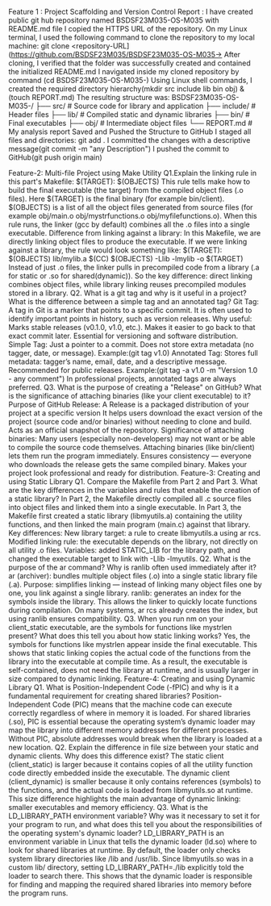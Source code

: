 Feature 1 :  Project Scaffolding and Version Control
Report :
        I have created public git hub repository named  BSDSF23M035-OS-M035  with README.md file
        I copied the HTTPS URL of the repository.
        On my Linux terminal, I used the following command to clone the repository to my local machine:
        git clone <repository-URL](https://github.com/BSDSF23M035/BSDSF23M035-OS-M035->
        After cloning, I verified that the folder was successfully created and contained the initialized README.md
        I navigated inside my cloned repository by command (cd BSDSF23M035-OS-M035-)
        Using Linux shell commands, I created the required directory hierarchy(mkdir src include lib bin obj) & (touch REPORT.md)
        The resulting structure was:
        BSDSF23M035-OS-M035-/
        ├── src/        # Source code for library and application
        ├── include/    # Header files
        ├── lib/        # Compiled static and dynamic libraries
        ├── bin/        # Final executables
        ├── obj/        # Intermediate object files
        └── REPORT.md   # My analysis report
        Saved and Pushed the Structure to GitHub
        I staged all files and directories:
        git add .
        I committed the changes with a descriptive message(git commit -m "any Description")
        I pushed the commit to GitHub(git push origin main)
        
Feature-2: Multi-file Project using Make Utility
        Q1.Explain the linking rule in this part's Makefile:
        $(TARGET): $(OBJECTS)
        This rule tells make how to build the final executable (the target) from the compiled object files (.o files).
        Here $(TARGET) is the final binary (for example bin/client).
        $(OBJECTS) is a list of all the object files generated from source files (for example obj/main.o obj/mystrfunctions.o obj/myfilefunctions.o).
        When this rule runs, the linker (gcc by default) combines all the .o files into a single executable.
        Difference from linking against a library:
        In this Makefile, we are directly linking object files to produce the executable.
        If we were linking against a library, the rule would look something like:
        $(TARGET): $(OBJECTS) lib/mylib.a
	      $(CC) $(OBJECTS) -Llib -lmylib -o $(TARGET)
        Instead of just .o files, the linker pulls in precompiled code from a library (.a for static or .so for shared(dynamic)).
        So the key difference: direct linking combines object files, while library linking reuses precompiled modules stored in a library.
        Q2. What is a git tag and why is it useful in a project? What is the difference between a simple tag and an annotated tag?
        Git Tag:
        A tag in Git is a marker that points to a specific commit. It is often used to identify important points in history, such as version releases.
        Why useful:
        Marks stable releases (v0.1.0, v1.0, etc.).
        Makes it easier to go back to that exact commit later.
        Essential for versioning and software distribution.
        Simple Tag:
        Just a pointer to a commit.
        Does not store extra metadata (no tagger, date, or message).
        Example:(git tag v1.0)
        Annotated Tag:
        Stores full metadata: tagger’s name, email, date, and a descriptive message.
        Recommended for public releases.
        Example:(git tag -a v1.0 -m "Version 1.0 - any comment")
        In professional projects, annotated tags are always preferred.
        Q3. What is the purpose of creating a "Release" on GitHub? What is the significance of attaching binaries (like your client executable) to it?
        Purpose of GitHub Release:
        A Release is a packaged distribution of your project at a specific version
        It helps users download the exact version of the project (source code and/or binaries) without needing to clone and build.
        Acts as an official snapshot of the repository.
        Significance of attaching binaries:
        Many users (especially non-developers) may not want or be able to compile the source code themselves.
        Attaching binaries (like bin/client) lets them run the program immediately.
        Ensures consistency — everyone who downloads the release gets the same compiled binary.
        Makes your project look professional and ready for distribution.
Feature-3: Creating and using Static Library
        Q1. Compare the Makefile from Part 2 and Part 3. What are the key differences in the variables and rules that enable the creation of a static library?
        In Part 2, the Makefile directly compiled all .c source files into object files and linked them into a single executable.
        In Part 3, the Makefile first created a static library (libmyutils.a) containing the utility functions, and then linked the main program (main.c) against that library.
        Key differences:
        New library target: a rule to create libmyutils.a using ar rcs.
        Modified linking rule: the executable depends on the library, not directly on all utility .o files.
        Variables: added STATIC_LIB for the library path, and changed the executable target to link with -Llib -lmyutils.
        Q2. What is the purpose of the ar command? Why is ranlib often used immediately after it?
        ar (archiver): bundles multiple object files (.o) into a single static library file (.a).
        Purpose: simplifies linking — instead of linking many object files one by one, you link against a single library.
        ranlib: generates an index for the symbols inside the library. This allows the linker to quickly locate functions during compilation.
        On many systems, ar rcs already creates the index, but using ranlib ensures compatibility.
        Q3. When you run nm on your client_static executable, are the symbols for functions like mystrlen present? What does this tell you about how static linking works?
        Yes, the symbols for functions like mystrlen appear inside the final executable.
        This shows that static linking copies the actual code of the functions from the library into the executable at compile time.
        As a result, the executable is self-contained, does not need the library at runtime, and is usually larger in size compared to dynamic linking.
Feature-4: Creating and using Dynamic Library
        Q1. What is Position-Independent Code (-fPIC) and why is it a fundamental requirement for creating shared libraries?
        Position-Independent Code (PIC) means that the machine code can execute correctly regardless of where in memory it is loaded.
        For shared libraries (.so), PIC is essential because the operating system’s dynamic loader may map the library into different memory addresses for different processes.
        Without PIC, absolute addresses would break when the library is loaded at a new location.
        Q2. Explain the difference in file size between your static and dynamic clients. Why does this difference exist?
        The static client (client_static) is larger because it contains copies of all the utility function code directly embedded inside the executable.
        The dynamic client (client_dynamic) is smaller because it only contains references (symbols) to the functions, and the actual code is loaded from libmyutils.so at runtime.
        This size difference highlights the main advantage of dynamic linking: smaller executables and memory efficiency.
        Q3. What is the LD_LIBRARY_PATH environment variable? Why was it necessary to set it for your program to run, and what does this tell you about the responsibilities of the operating system's dynamic loader?
        LD_LIBRARY_PATH is an environment variable in Linux that tells the dynamic loader (ld.so) where to look for shared libraries at runtime.
        By default, the loader only checks system library directories like /lib and /usr/lib.
        Since libmyutils.so was in a custom lib/ directory, setting LD_LIBRARY_PATH=./lib explicitly told the loader to search there.
        This shows that the dynamic loader is responsible for finding and mapping the required shared libraries into memory before the program runs.
        
